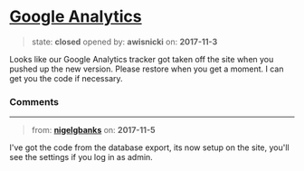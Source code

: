# [Google Analytics](https://github.com/livingstoneonline/livingstoneonline/issues/237)

> state: **closed** opened by: **awisnicki** on: **2017-11-3**

Looks like our Google Analytics tracker got taken off the site when you pushed up the new version. Please restore when you get a moment. I can get you the code if necessary.

### Comments

---
> from: [**nigelgbanks**](https://github.com/livingstoneonline/livingstoneonline/issues/237#issuecomment-341970952) on: **2017-11-5**

I&#x27;ve got the code from the database export, its now setup on the site, you&#x27;ll see the settings if you log in as admin.
